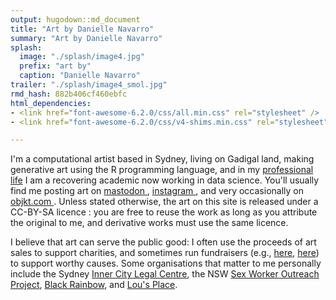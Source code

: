 ```yaml
---
output: hugodown::md_document
title: "Art by Danielle Navarro"
summary: "Art by Danielle Navarro"
splash:
  image: "./splash/image4.jpg"
  prefix: "art by"
  caption: "Danielle Navarro"
trailer: "./splash/image4_smol.jpg"
rmd_hash: 882b406cf460ebfc
html_dependencies:
- <link href="font-awesome-6.2.0/css/all.min.css" rel="stylesheet" />
- <link href="font-awesome-6.2.0/css/v4-shims.min.css" rel="stylesheet" />

---
```


I'm a computational artist based in Sydney, living on Gadigal land, making generative art using the R programming language, and in my [professional life](https://djnavarro.net) I am a recovering academic now working in data science. You'll usually find me posting art on [mastodon <i class="fab fa-mastodon" role="presentation" aria-label="mastodon icon" verify_fa="FALSE"></i>](https://genart.social/@djnavarro), [instagram <i class="fab fa-instagram" role="presentation" aria-label="instagram icon" verify_fa="FALSE"></i>](https://www.instagram.com/daniellenavarro77/), and very occasionally on [objkt.com <i class="fas fa-palette" role="presentation" aria-label="palette icon" verify_fa="FALSE"></i>](https://objkt.djnavarro.net/collections). Unless stated otherwise, the art on this site is released under a CC-BY-SA licence [<i class="fab fa-creative-commons" role="presentation" aria-label="creative-commons icon" verify_fa="FALSE"></i> <i class="fab fa-creative-commons-by" role="presentation" aria-label="creative-commons-by icon" verify_fa="FALSE"></i> <i class="fab fa-creative-commons-sa" role="presentation" aria-label="creative-commons-sa icon" verify_fa="FALSE"></i>](https://creativecommons.org/licenses/by-sa/4.0/): you are free to reuse the work as long as you attribute the original to me, and derivative works must use the same licence.

I believe that art can serve the public good: I often use the proceeds of art sales to support charities, and sometimes run fundraisers (e.g., [here](https://www.gofundme.com/f/data-science-art-to-support-a-womens-refuge), [here](https://www.gofundme.com/f/please-support-organizacion-latina-trans-en-texas)) to support worthy causes. Some organisations that matter to me personally include the Sydney [Inner City Legal Centre](https://www.iclc.org.au/), the NSW [Sex Worker Outreach Project](https://swop.org.au/), [Black Rainbow](http://www.blackrainbow.org.au/), and [Lou's Place](https://www.lousplace.com.au/).


